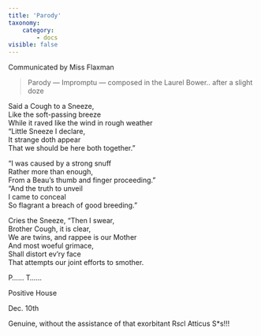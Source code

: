 ```yaml
---
title: 'Parody'
taxonomy:
    category:
        - docs
visible: false
---
```


<div class="author">Communicated by Miss Flaxman</div>

> Parody — Impromptu — composed in the Laurel Bower.. after a slight doze

Said a Cough to a Sneeze,  
Like the soft-passing breeze  
While it raved like the wind in rough weather  
“Little Sneeze I declare,  
It strange doth appear  
That we should be here both together.”

“I was caused by a strong snuff  
Rather more than enough,  
From a Beau’s thumb and finger proceeding.”  
“And the truth to unveil  
I came to conceal  
So flagrant a breach of good breeding.”

Cries the Sneeze, “Then I swear,  
Brother Cough, it is clear,  
We are twins, and rappee is our Mother  
And most woeful grimace,  
Shall distort ev’ry face  
That attempts our joint efforts to smother.

P…… T……

Positive House

Dec. 10th

Genuine, without the assistance of that exorbitant R*sc*l Atticus S*s!!!